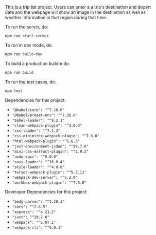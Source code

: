 This is a trip list project. Users can enter a a trip's destination and depart date and the webpage will show an image in the destination as well as weather information in that region during that time.

To run the server, do:

```bash
npm run start-server
```

To run in dev mode, do:

```bash
npm run build-dev
```

To build a production buildm do:

```bash
npm run build
```

To run the test cases, do:

```bash
npm test
```

Dependencies for this project:

* `"@babel/core": "^7.26.0"`
* `"@babel/preset-env": "^7.26.0"`
* `"babel-loader": "^9.2.1"`
* `"clean-webpack-plugin": "^4.0.0"`
* `"css-loader": "^7.1.2"`
* `"css-minimizer-webpack-plugin": "^7.0.0"`
* `"html-webpack-plugin": "^5.6.3"`
* `"jest-environment-jsdom": "^29.7.0"`
* `"mini-css-extract-plugin": "^2.9.2"`
* `"node-sass": "^9.0.0"`
* `"sass-loader": "^16.0.4"`
* `"style-loader": "^4.0.0"`
* `"terser-webpack-plugin": "^5.3.11"`
* `"webpack-dev-server": "^5.2.0"`
* `"workbox-webpack-plugin": "^7.3.0"`


Developer Dependencies for this project:


* `"body-parser": "^1.20.3"`
* `"cors": "^2.8.5"`
* `"express": "^4.21.2"`
* `"jest": "^29.7.0"`
* `"webpack": "^5.97.1"`
* `"webpack-cli": "^6.0.1"`


